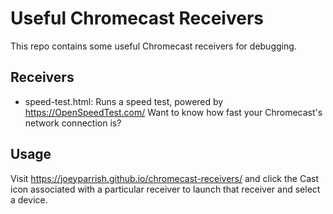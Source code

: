 # Useful Chromecast Receivers

This repo contains some useful Chromecast receivers for debugging.

## Receivers

 - speed-test.html: Runs a speed test, powered by https://OpenSpeedTest.com/
   Want to know how fast your Chromecast's network connection is?

## Usage

Visit https://joeyparrish.github.io/chromecast-receivers/ and click the Cast
icon associated with a particular receiver to launch that receiver and select a
device.
